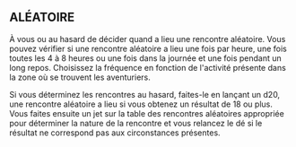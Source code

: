 ## ALÉATOIRE

À vous ou au hasard de décider quand a lieu une rencontre
aléatoire. Vous pouvez vérifier si une rencontre aléatoire a
lieu une fois par heure, une fois toutes les 4 à 8 heures ou
une fois dans la journée et une fois pendant un long repos.
Choisissez la fréquence en fonction de l'activité présente
dans la zone où se trouvent les aventuriers.

Si vous déterminez les rencontres au hasard, faites-le
en lançant un d20, une rencontre aléatoire a lieu si vous
obtenez un résultat de 18 ou plus. Vous faites ensuite un
jet sur la table des rencontres aléatoires appropriée pour
déterminer la nature de la rencontre et vous relancez le dé si
le résultat ne correspond pas aux circonstances présentes.

